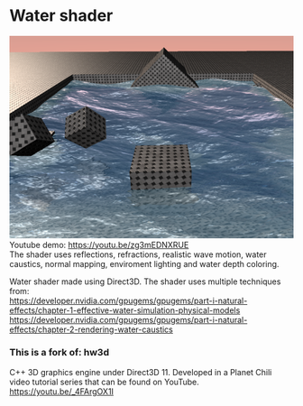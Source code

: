 # Water shader

![alt text](ScreenShot1.png)\
Youtube demo: https://youtu.be/zg3mEDNXRUE \
The shader uses reflections, refractions, realistic wave motion, water caustics, normal mapping, enviroment lighting and water depth coloring.


Water shader made using Direct3D. The shader uses multiple techniques from:\
https://developer.nvidia.com/gpugems/gpugems/part-i-natural-effects/chapter-1-effective-water-simulation-physical-models \
https://developer.nvidia.com/gpugems/gpugems/part-i-natural-effects/chapter-2-rendering-water-caustics


### This is a fork of: hw3d
C++ 3D graphics engine under Direct3D 11. Developed in a Planet Chili video tutorial series that can be found on YouTube. https://youtu.be/_4FArgOX1I
